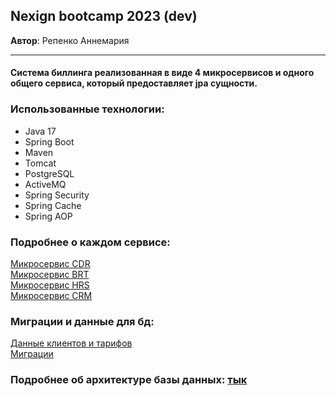 ## Nexign bootcamp 2023 (dev)
**Автор**: Репенко Аннемария

-----------

#### Система биллинга реализованная в виде 4 микросервисов и одного общего сервиса, который предоставляет jpa сущности.

### Использованные технологии:
- Java 17
- Spring Boot
- Maven
- Tomcat
- PostgreSQL
- ActiveMQ
- Spring Security
- Spring Cache
- Spring AOP

### Подробнее о каждом сервисе:

[Микросервис CDR](CDR-service/README.md)  
[Микросервис BRT](BRT-service/README.md)  
[Микросервис HRS](HRS-service/README.md)  
[Микросервис CRM](CRM-service/README.md)

### Миграции и данные для бд:

[Данные клиентов и тарифов](db/data)    
[Миграции](db/migrations)

### Подробнее об архитектуре базы данных:  [тык](JPA-entities/README.md)        
